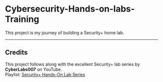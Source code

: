 # Cybersecurity-Hands-on-labs-Training
This project is my journey of building a Security+ home lab.  








---

## Credits
This project follows along with the excellent Security+ lab series by **CyberLabs007** on YouTube.  
Playlist: [Security+ Hands-On Lab Series](https://www.youtube.com/playlist?list=PL2KJmkHeYQTNwlZqLh_ptZhSNZf93bOU-)  

